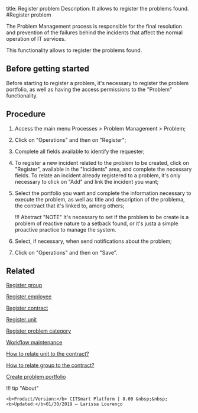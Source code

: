 title: Register problem
Description: It allows to register the problems found.
#Register problem


The Problem Management process is responsible for the final resolution and prevention of the failures behind the incidents that affect the normal operation of IT services.

This functionality allows to register the problems found.

Before getting started
----------------

Before starting to register a problem, it's necessary to register the
problem portfolio, as well as having the access permissions to the
"Problem" functionality.

Procedure
------------

1.  Access the main menu Processes \>
    Problem Management \> Problem;

2.  Click on "Operations" and then on "Register";

3.  Complete all fields available to identify the requester;

4.  To register a new incident related to the problem to be created, 
    click on "Register", available in the "Incidents" area, and
    complete the necessary fields. To relate an incident already 
    registered to a problem, it's only necessary to click on "Add" and 
    link the incident you want;

5.  Select the portfolio you want and complete the information necessary to
    execute the problem, as well as: title and description of the problema,
    the contract that it's linked to, among others;
    
    !!! Abstract "NOTE"
        It's necessary to set if the problem to be create is a problem of
        reactive nature to a setback found, or it's justa a simple proactive
        practice to manage the system.

6.  Select, if necessary, when send notifications about
    the problem;

7.  Click on "Operations" and then on "Save”.

Related
------------
[Register group](/en-us/citsmart-platform-8/initial-settings/access-settings/user/register-groups.html)

[Register employee](/en-us/citsmart-platform-8/initial-settings/access-settings/user/register-employee.html)

[Register contract](/en-us/citsmart-platform-8/processes/portfolio-and-catalog/configuration/register-contract.html)

[Register unit](/en-us/citsmart-platform-8/platform-administration/region-and-language/register-unit.html)

[Register problem category](/en-us/citsmart-platform-8/processes/problem/configuration/problem-category-register.html)

[Workflow maintenance](/en-us/citsmart-platform-8/platform-administration/flow-maintenance/workflow.maintenance.html)

[How to relate unit to the contract?](/en-us/citsmart-platform-8/processes/tickets/configuration/relate-unit-to-contract.html)

[How to relate group to the contract?](/en-us/citsmart-platform-8/processes/tickets/configuration/relate-group-to-contract.html)

[Create problem portfolio](/en-us/citsmart-platform-8/processes/problem/configuration/problem-portfolio.html) 

!!! tip "About"

    <b>Product/Version:</b> CITSmart Platform | 8.00 &nbsp;&nbsp;
    <b>Updated:</b>01/30/2019 – Larissa Lourenço 
